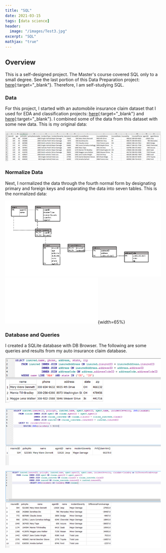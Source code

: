 ```yaml
---
title: "SQL"
date: 2021-03-15
tags: [data science]
header:
  image: "/images/Test3.jpg"
excerpt: "SQL"
mathjax: "true"
---
```


## Overview

This is a self-designed project.  The Master's course covered SQL only to a small degree. See the last portion of this Data Preparation project: [here](https://marydonovanmartello.github.io/DataPreparation/){:target="_blank"}.  Therefore, I am self-studying SQL. 

### Data

For this project, I started with an automobile insurance claim dataset that I used for EDA and classification projects: [here](https://marydonovanmartello.github.io/EDAHypoth/){:target="_blank"}  and [here](https://marydonovanmartello.github.io/InsuranceFraud-Python/){:target="_blank"}.  I combined some of the data from this dataset with some new data.  This is my original data:

![excel](/Images/SQL/excel.PNG)

### Normalize Data

Next, I normalized the data through the fourth normal form by designating primary and foreign keys and separating the data into seven tables.  This is the normalized data:

![ERD](/Images/SQL/ERD.PNG)
![db](/Images/SQL/normalizedTables.pdf){width=65%}


### Database and Queries

I created a SQLite database with DB Browser.  The following are some queries and results from my auto insurance claim database.

![Exec](/Images/SQL/joinLikeIn.PNG)

![Exec](/Images/SQL/joinHaving.PNG)

![Exec](/Images/SQL/joinSubquery.PNG)




